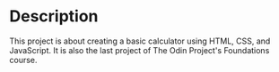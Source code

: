 # Description
This project is about creating a basic calculator using HTML, CSS, and JavaScript. It is also the last project of The Odin Project's Foundations course.